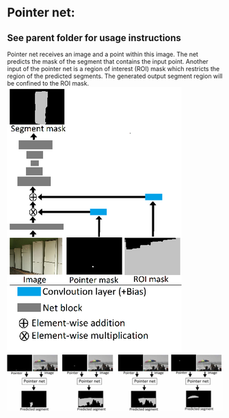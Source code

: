 # Pointer net:
## See parent folder for usage instructions  
Pointer net receives an image and a point within this image. The net predicts the mask of the segment that contains the input point. Another input of the pointer net is a region of interest (ROI) mask which restricts the region of the predicted segments. The generated output segment region will be confined to the ROI mask. 
![](/PointerSegmentation/Figure.png)
![](/PointerSegmentation/Figure2.jpg)
